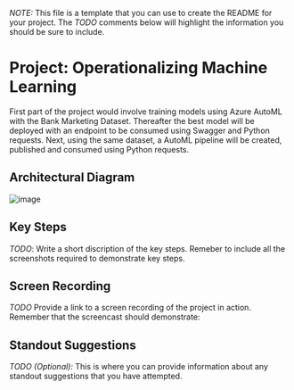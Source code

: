 *NOTE:* This file is a template that you can use to create the README for your project. The *TODO* comments below will highlight the information you should be sure to include.


# Project: Operationalizing Machine Learning

First part of the project would involve training models using Azure AutoML with the Bank Marketing Dataset. Thereafter the best model will be deployed with an endpoint to be consumed using Swagger and Python requests. Next, using the same dataset, a AutoML pipeline will be created, published and consumed using Python requests. 

## Architectural Diagram
![image](https://user-images.githubusercontent.com/109334615/179765971-4b8db739-b0c4-4767-98ff-f7c6a7a6b489.png)

## Key Steps
*TODO*: Write a short discription of the key steps. Remeber to include all the screenshots required to demonstrate key steps. 

## Screen Recording
*TODO* Provide a link to a screen recording of the project in action. Remember that the screencast should demonstrate:

## Standout Suggestions
*TODO (Optional):* This is where you can provide information about any standout suggestions that you have attempted.
